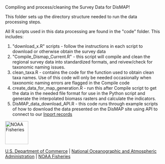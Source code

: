 Compiling and process/cleaning the Survey Data for DisMAP! 

This folder sets up the directory structure needed to run the data processing steps. 

All R scripts used in this data processing are found in the "code" folder. This includes:
1. "download_x.R" scripts - follow the instructions in each script to download or otherwise obtain the survey data
2. "Compile_Dismap_Current.R" - this script will compile and clean the regional survey data into standardized formats, and reivew/check for taxonomic naming issues. 
3. clean_taxa.R - contains the code for the function used to obtain clean taxa names. Use of this code will only be needed occasionally when taxonomic naming errors are flagged in the Compile code 
5. create_data_for_map_generation.R - run this after Compile script to get the data in the needed file format for use in the Python script and generate the interpolated biomass rasters and calculate the indicators. 
4. DisMAP_data_download_API.R - this code runs through example scripts of how to download the data presented on the DisMAP site using API to connect to our [Inport records](https://www.fisheries.noaa.gov/inport/item/66799)


<img src="https://raw.githubusercontent.com/nmfs-general-modeling-tools/nmfspalette/main/man/figures/noaa-fisheries-rgb-2line-horizontal-small.png" alt="NOAA Fisheries" height="75"/>

[U.S. Department of Commerce](https://www.commerce.gov/) \| [National
Oceanographic and Atmospheric Administration](https://www.noaa.gov) \|
[NOAA Fisheries](https://www.fisheries.noaa.gov/)

